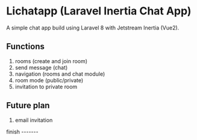 # Lichatapp (Laravel Inertia Chat App)
A simple chat app build using Laravel 8 with Jetstream Inertia (Vue2).

## Functions
1. rooms (create and join room)
2. send message (chat)
3. navigation (rooms and chat module)
4. room mode (public/private)
5. invitation to private room

## Future plan
1. email invitation

finish -------